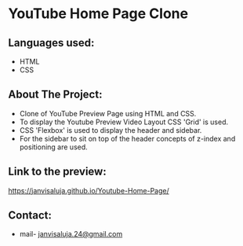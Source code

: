 # YouTube Home Page Clone

## Languages used:
- HTML
- CSS
  
## About The Project:
- Clone of YouTube Preview Page using HTML and CSS.
- To display the Youtube Preview Video Layout CSS 'Grid' is used.
- CSS 'Flexbox' is used to display the header and sidebar.
- For the sidebar to sit on top of the header concepts of z-index and positioning are used.


## Link to the preview:
https://janvisaluja.github.io/Youtube-Home-Page/

## Contact:
- mail- janvisaluja.24@gmail.com
